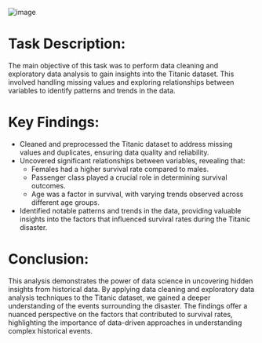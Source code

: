 ![image](https://github.com/user-attachments/assets/498b19c0-9904-4851-ae8c-f2afef7c5034)

# Task Description:
The main objective of this task was to perform data cleaning and exploratory data analysis to gain insights into the Titanic dataset. This involved handling missing values and exploring relationships between variables to identify patterns and trends in the data.

# Key Findings:
- Cleaned and preprocessed the Titanic dataset to address missing values and duplicates, ensuring data quality and reliability.
- Uncovered significant relationships between variables, revealing that:
    - Females had a higher survival rate compared to males.
    - Passenger class played a crucial role in determining survival outcomes.
    - Age was a factor in survival, with varying trends observed across different age groups.
- Identified notable patterns and trends in the data, providing valuable insights into the factors that influenced survival rates during the Titanic disaster.

# Conclusion:
This analysis demonstrates the power of data science in uncovering hidden insights from historical data. By applying data cleaning and exploratory data analysis techniques to the Titanic dataset, we gained a deeper understanding of the events surrounding the disaster. The findings offer a nuanced perspective on the factors that contributed to survival rates, highlighting the importance of data-driven approaches in understanding complex historical events.
